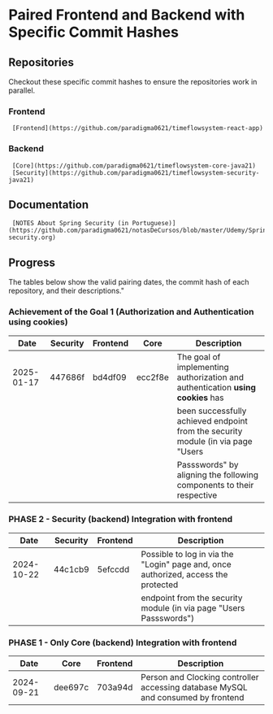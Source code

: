 # Paired Frontend and Backend with Specific Commit Hashes

## Repositories
Checkout these specific commit hashes to ensure the repositories work in parallel.

### Frontend
     [Frontend](https://github.com/paradigma0621/timeflowsystem-react-app)
     
### Backend
     [Core](https://github.com/paradigma0621/timeflowsystem-core-java21)
     [Security](https://github.com/paradigma0621/timeflowsystem-security-java21)

## Documentation
     [NOTES About Spring Security (in Portuguese)](https://github.com/paradigma0621/notasDeCursos/blob/master/Udemy/SpringSecurity/notas-security.org)

## Progress

The tables below show the valid pairing dates, the commit hash of each repository, and their descriptions."

### Achievement of the Goal 1 (Authorization and Authentication using cookies)

| Date       | Security  | Frontend |  Core   | Description                                                                         |
| ---------- | --------  | -------- | ------- | ----------------------------------------------------------------------------------- |
| 2025-01-17 | 447686f   | bd4df09  | ecc2f8e | The goal of implementing authorization and authentication **using cookies** has     |
|	     |           |          |         |	been successfully achieved endpoint from the security module (in via page "Users    |
|	     |           |          |         |	Passswords" by aligning the following components to their respective                |

### PHASE 2 - Security (backend) Integration with frontend

| Date       | Security  | Frontend | Description                                                                               |
| ---------- | --------  | -------- | ----------------------------------------------------------------------------------------- |
| 2024-10-22 | 44c1cb9   |  5efccdd | Possible to log in via the "Login" page and, once authorized, access the protected        |
|            |           |          | endpoint from the security module (in via page "Users Passswords")                        |

### PHASE 1 - Only Core (backend) Integration with frontend
| Date       | Core    | Frontend | Description                                                                                 |
| ---------- | ------  | -------- | --------------------------------------------------------------------------------------------|
| 2024-09-21 | dee697c | 703a94d  | Person and Clocking controller accessing database MySQL and consumed by frontend            |


